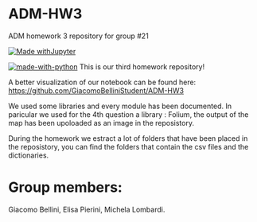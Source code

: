 # ADM-HW3
ADM homework 3 repository for group #21

[![Made withJupyter](https://img.shields.io/badge/Made%20with-Jupyter-orange?style=for-the-badge&logo=Jupyter)](https://jupyter.org/try)
 
[![made-with-python](https://img.shields.io/badge/Made%20with-Python-1f425f.svg)](https://www.python.org/)
This is our third homework repository!

A better visualization of our notebook can be found here:
https://github.com/GiacomoBelliniStudent/ADM-HW3

We used some libraries and every module has been documented.
In paricular we used for the 4th question a library : Folium, the output of the map has been upoloaded as an image in the reposistory.

During the homework we estract a lot of folders that have been placed in the reposistory, you can find the folders that contain the csv files and the dictionaries.

# Group members:
Giacomo Bellini,
 Elisa Pierini,
 Michela Lombardi.
